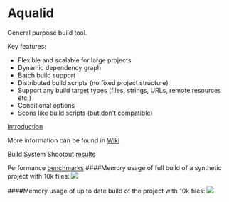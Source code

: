 Aqualid
=======

General purpose build tool.

Key features:
  - Flexible and scalable for large projects
  - Dynamic dependency graph
  - Batch build support
  - Distributed build scripts (no fixed project structure)
  - Support any build target types (files, strings, URLs, remote resources etc.)
  - Conditional options
  - Scons like build scripts (but don't compatible)

[Introduction](https://github.com/aqualid/aqualid/wiki/Introduction)

More information can be found in [Wiki](https://github.com/aqualid/aqualid/wiki)

Build System Shootout [results](https://github.com/aqualid/aqualid/tree/master/examples/build-shoutout)

Performance [benchmarks](https://github.com/aqualid/aqualid/wiki/Benchmark-results)
####Memory usage of full build of a synthetic project with 10k files:
![](https://github.com/menify/aqualid/blob/master/examples/benchmarks/results/10k/bench10k_full.png)

####Memory usage of up to date build of the project with 10k files:
![](https://github.com/menify/aqualid/blob/master/examples/benchmarks/results/10k/bench10k_nop.png)

